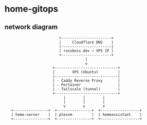 # home-gitops

## network diagram

                             +-----------------------+
                             |     Cloudflare DNS    |
                             |-----------------------|
                             | rossboss.dev → VPS IP |
                             +-----------------------+
                                         |
                                         v
                          +-----------------------------+
                          |        VPS (Ubuntu)         |
                          |-----------------------------|
                          | - Caddy Reverse Proxy       |
                          | - Portainer                 |
                          | - Tailscale (tunnel)        |
                          +-----------------------------+
                               |        |        |
                               |        |        |
                               v        v        v
       +----------------+  +----------------+  +------------------+
       | home-server    |  | plexvm         |  | homeassistant    |
       +----------------+  +----------------+  +------------------+
